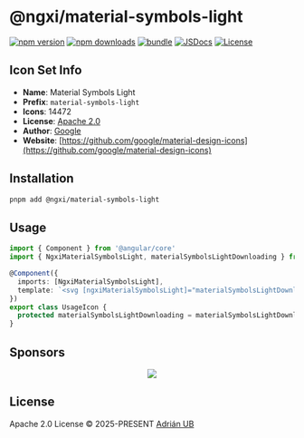 # @ngxi/material-symbols-light

[![npm version][npm-version-src]][npm-version-href]
[![npm downloads][npm-downloads-src]][npm-downloads-href]
[![bundle][bundle-src]][bundle-href]
[![JSDocs][jsdocs-src]][jsdocs-href]
[![License][license-src]][license-href]

## Icon Set Info

- **Name**: Material Symbols Light
- **Prefix**: `material-symbols-light`
- **Icons**: 14472
- **License**: [Apache 2.0](https://github.com/google/material-design-icons/blob/master/LICENSE)
- **Author**: [Google](https://github.com/google/material-design-icons)
- **Website**: [https://github.com/google/material-design-icons](https://github.com/google/material-design-icons)

## Installation

```sh
pnpm add @ngxi/material-symbols-light
```

## Usage

```ts
import { Component } from '@angular/core'
import { NgxiMaterialSymbolsLight, materialSymbolsLightDownloading } from '@ngxi/material-symbols-light'

@Component({
  imports: [NgxiMaterialSymbolsLight],
  template: `<svg [ngxiMaterialSymbolsLight]="materialSymbolsLightDownloading"></svg>`
})
export class UsageIcon {
  protected materialSymbolsLightDownloading = materialSymbolsLightDownloading
}
```

## Sponsors

<p align="center">
  <a href="https://cdn.jsdelivr.net/gh/adrian-ub/static/sponsors.svg">
    <img src='https://cdn.jsdelivr.net/gh/adrian-ub/static/sponsors.svg'/>
  </a>
</p>

## License

Apache 2.0 License © 2025-PRESENT [Adrián UB](https://github.com/adrian-ub)

<!-- Badges -->

[npm-version-src]: https://img.shields.io/npm/v/@ngxi/material-symbols-light?style=flat&colorA=080f12&colorB=1fa669
[npm-version-href]: https://npmjs.com/package/@ngxi/material-symbols-light
[npm-downloads-src]: https://img.shields.io/npm/dm/@ngxi/material-symbols-light?style=flat&colorA=080f12&colorB=1fa669
[npm-downloads-href]: https://npmjs.com/package/@ngxi/material-symbols-light
[bundle-src]: https://img.shields.io/bundlephobia/minzip/@ngxi/material-symbols-light?style=flat&colorA=080f12&colorB=1fa669&label=minzip
[bundle-href]: https://bundlephobia.com/result?p=@ngxi/material-symbols-light
[license-src]: https://img.shields.io/npm/l/@ngxi/material-symbols-light?style=flat&colorA=080f12&colorB=1fa669
[license-href]: https://github.com/adrian-ub/ngxi/blob/main/LICENSE
[jsdocs-src]: https://img.shields.io/badge/jsdocs-reference-080f12?style=flat&colorA=080f12&colorB=1fa669
[jsdocs-href]: https://www.jsdocs.io/package/@ngxi/material-symbols-light
